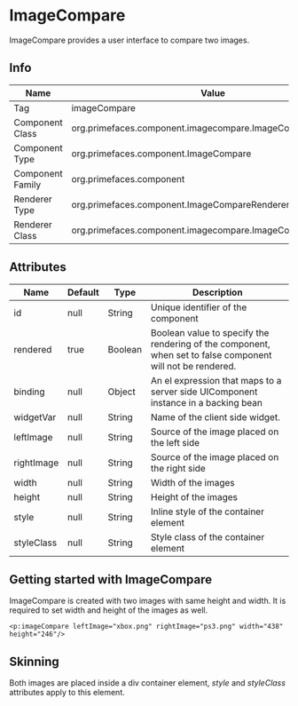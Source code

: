 # ImageCompare

ImageCompare provides a user interface to compare two images.

## Info

| Name | Value |
| - | - |
| Tag | imageCompare
| Component Class | org.primefaces.component.imagecompare.ImageCompare
| Component Type | org.primefaces.component.ImageCompare
| Component Family | org.primefaces.component |
| Renderer Type | org.primefaces.component.ImageCompareRenderer
| Renderer Class | org.primefaces.component.imagecompare.ImageCompareRenderer

## Attributes

| Name | Default | Type | Description | 
| --- | --- | --- | --- |
id | null | String | Unique identifier of the component
rendered | true | Boolean | Boolean value to specify the rendering of the component, when set to false component will not be rendered.
binding | null | Object | An el expression that maps to a server side UIComponent instance in a backing bean
widgetVar | null | String | Name of the client side widget.
leftImage | null | String | Source of the image placed on the left side
rightImage | null | String | Source of the image placed on the right side
width | null | String | Width of the images
height | null | String | Height of the images
style | null | String | Inline style of the container element
styleClass | null | String | Style class of the container element

## Getting started with ImageCompare
ImageCompare is created with two images with same height and width. It is required to set width
and height of the images as well.

```xhtml
<p:imageCompare leftImage="xbox.png" rightImage="ps3.png" width="438" height="246"/>
```
## Skinning
Both images are placed inside a div container element, _style_ and _styleClass_ attributes apply to this
element.
